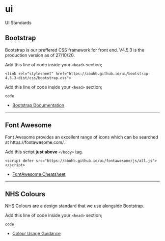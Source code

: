 # ui
UI Standards

<h2>Bootstrap</h2>
<p>Bootstrap is our preffered CSS framework for front end.  V4.5.3 is the production version as of 27/10/20.</p>
<p>Add this line of code inside your <code>&lt;head&gt;</code> section;</p>
<code>&lt;link rel=&quot;stylesheet&quot; href=&quot;https://abuhb.github.io/ui/bootstrap-4.5.3-dist/css/bootstrap.css&quot;&gt;</code>
<p>Add this line of code inside your <code>&lt;head&gt;</code> section;</p>
<code>code</code>
<ul>
<li><a href="https://getbootstrap.com/docs/4.5/layout/overview/">Bootstrap Documentation</a></li>
</ul>
<hr>

<h2>Font Awesome</h2>
<p>Font Awesome provides an excellent range of icons which can be searched at https://fontawesome.com/.</p>
<p>Add this script <b>just above</b> <code>&lt;/body&gt;</code> tag.</p>
<code>&lt;script defer src=&quot;https://abuhb.github.io/ui/fontawesome/js/all.js&quot;&gt;&lt;/script&gt;</code>
<ul>
<li><a href="https://fontawesome.com/cheatsheet">FontAwesome Cheatsheet</a></li>
</ul>
<hr>

<h2>NHS Colours</h2>
<p>NHS Colours are a design standard that we use alongside Bootstrap.</p>
<p>Add this line of code inside your <code>&lt;head&gt;</code> section;</p>
<code>code</code>
<ul>
<li><a href="https://www.england.nhs.uk/nhsidentity/identity-guidelines/colours/">Colour Usage Guidance</a></li>
</ul>